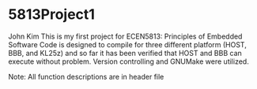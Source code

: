 # 5813Project1
John Kim 
This is my first project for ECEN5813: Principles of Embedded Software 
Code is designed to compile for three different platform (HOST, BBB, and KL25z)
and so far it has been verified that HOST and BBB can execute without problem.
Version controlling and GNUMake were utilized.

Note: All function descriptions are in header file

